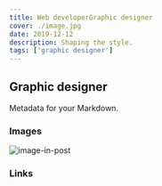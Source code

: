 ```yaml
---
title: Web developerGraphic designer
cover: ./image.jpg
date: 2019-12-12
description: Shaping the style.
tags: ['graphic designer']
---
```


## Graphic designer

Metadata for your Markdown.

### Images

![image-in-post](./image-in-post.jpg)

### Links
